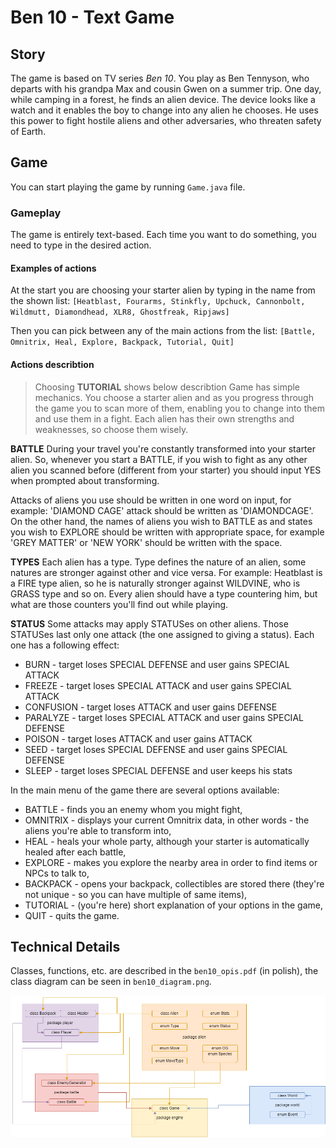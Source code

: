 # Ben 10 - Text Game

## Story
The game is based on TV series *Ben 10*. You play as Ben Tennyson, who departs with his grandpa Max and cousin Gwen on a summer trip. One day, while camping in a forest, he finds an alien device. The device looks like a watch and it enables the boy to change into any alien he chooses. He uses this power to fight hostile aliens and other adversaries, who threaten safety of Earth.   

## Game
You can start playing the game by running `Game.java` file.

### Gameplay
The game is entirely text-based. Each time you want to do something, you need to type in the desired action. 

#### **Examples of actions**
At the start you are choosing your starter alien by typing in the name from the shown list:
`[Heatblast, Fourarms, Stinkfly, Upchuck, Cannonbolt, Wildmutt, Diamondhead, XLR8, Ghostfreak, Ripjaws]`

Then you can pick between any of the main actions from the list:
`[Battle, Omnitrix, Heal, Explore, Backpack, Tutorial, Quit]`

#### **Actions describtion**
> Choosing **TUTORIAL** shows below describtion
Game has simple mechanics. You choose a starter alien and as you progress through the game you to scan more of them, 
enabling you to change into them and use them in a fight. Each alien has their own strengths and weaknesses, so choose them wisely.

**BATTLE**
During your travel you're constantly transformed into your starter alien. So, whenever you start a BATTLE, if you wish to fight as any other
alien you scanned before (different from your starter) you should input YES when prompted about transforming.

Attacks of aliens you use should be written in one word on input, for example: 'DIAMOND CAGE' attack should be written as 'DIAMONDCAGE'.
On the other hand, the names of aliens you wish to BATTLE as and states you wish to EXPLORE should be written with appropriate space, 
for example 'GREY MATTER' or 'NEW YORK' should be written with the space.

**TYPES**
Each alien has a type. Type defines the nature of an alien, some natures are stronger against other and vice versa.
For example: Heatblast is a FIRE type alien, so he is naturally stronger against WILDVINE, who is GRASS type and so on. 
Every alien should have a type countering him, but what are those counters you'll find out while playing.

**STATUS**
Some attacks may apply STATUSes on other aliens. Those STATUSes last only one attack (the one assigned to giving a status). 
Each one has a following effect:
- BURN         - target loses SPECIAL DEFENSE and user gains SPECIAL ATTACK
- FREEZE       - target loses SPECIAL ATTACK and user gains SPECIAL ATTACK
- CONFUSION    - target loses ATTACK and user gains DEFENSE
- PARALYZE     - target loses SPECIAL ATTACK and user gains SPECIAL DEFENSE
- POISON       - target loses ATTACK and user gains ATTACK
- SEED         - target loses SPECIAL DEFENSE and user gains SPECIAL DEFENSE
- SLEEP        - target loses SPECIAL DEFENSE and user keeps his stats

In the main menu of the game there are several options available:
- BATTLE   - finds you an enemy whom you might fight,
- OMNITRIX - displays your current Omnitrix data, in other words - the aliens you're able to transform into,
- HEAL     - heals your whole party, although your starter is automatically healed after each battle,
- EXPLORE  - makes you explore the nearby area in order to find items or NPCs to talk to,
- BACKPACK - opens your backpack, collectibles are stored there (they're not unique - so you can have multiple of same items),
- TUTORIAL - (you're here) short explanation of your options in the game,
- QUIT     - quits the game.

## Technical Details
Classes, functions, etc. are described in the `ben10_opis.pdf` (in polish), the class diagram can be seen in `ben10_diagram.png`. 

![ben10_diagram](https://github.com/czarekmilek/Ben10_TextGame/blob/main/ben10_diagram.png)
